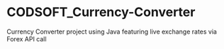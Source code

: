 # CODSOFT_Currency-Converter
Currency Converter project using Java featuring live exchange rates via Forex API call
